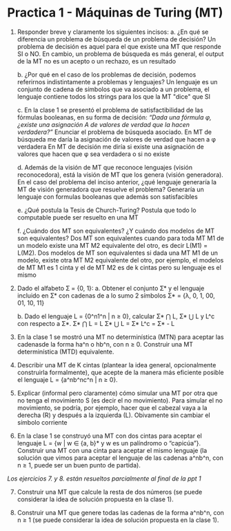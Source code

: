 # Practica 1 - Máquinas de Turing (MT)

1. Responder breve y claramente los siguientes incisos:
    a. ¿En qué se diferencia un problema de búsqueda de un problema de decisión?
        Un problema de decisión es aquel para el que existe una MT que responde SI o NO.
        En cambio, un problema de búsqueda es más general, el output de la MT no es un acepto o un rechazo,
        es un resultado
    
    b. ¿Por qué en el caso de los problemas de decisión, podemos referirnos indistintamente a problemas y lenguajes?
        Un lenguaje es un conjunto de cadena de símbolos que va asociado a un problema, el lenguaje contiene todos
        los strings para los que la MT "dice" que SI

    
    c. En la clase 1 se presentó el problema de satisfactibilidad de las fórmulas booleanas, en su forma de decisión: 
    *“Dada una fórmula φ, ¿existe una asignación A de valores de verdad que la hacen verdadera?”* Enunciar el problema 
    de búsqueda asociado.
        En MT de búsqueda me daría la asignación de valores de verdad que hacen a φ verdadera
        En MT de decisión me diría si existe una asignación de valores que hacen que φ sea verdadera o si no existe
    
    d. Además de la visión de MT que reconoce lenguajes (visión reconocedora), está la visión de MT que los genera 
    (visión generadora). En el caso del problema del inciso anterior, ¿qué lenguaje generaría la MT de visión generadora 
    que resuelve el problema?
        Generaría un lenguaje con formulas booleanas que además son satisfacibles
    
    e. ¿Qué postula la Tesis de Church-Turing?
        Postula que todo lo computable puede ser resuelto en una MT
    
    f. ¿Cuándo dos MT son equivalentes? ¿Y cuándo dos modelos de MT son equivalentes?
        Dos MT son equivalentes cuando para toda MT M1 de un modelo existe una MT M2 equivalente del otro, es decir
        L(M1) = L(M2). Dos modelos de MT son equivalentes si dada una MT M1 de un modelo, existe otra MT M2 equivalente
        del otro, por ejemplo, el modelos de MT M1 es 1 cinta y el de MT M2 es de k cintas pero su lenguaje es el mismo

2. Dado el alfabeto Ʃ = {0, 1}:
    a. Obtener el conjunto Ʃ* y el lenguaje incluido en Ʃ* con cadenas de a lo sumo 2 símbolos
      Ʃ* = {λ, 0, 1, 00, 01, 10, 11}

    b. Dado el lenguaje L = {0^n1^n | n ≥ 0}, calcular Ʃ* ⋂ L, Ʃ* ⋃ L y L^c con respecto a Ʃ*.
        Ʃ* ⋂ L = L
        Ʃ* ⋃ L = Ʃ*
        L^c = Ʃ* - L

3. En la clase 1 se mostró una MT no determinística (MTN) para aceptar las cadenasde la forma ha^n o hb^n, con n ≥ 0. 
Construir una MT determinística (MTD) equivalente.


4. Describir una MT de K cintas (plantear la idea general, opcionalmente construirla formalmente), que acepte 
de la manera más eficiente posible el lenguaje L = {a^nb^nc^n | n ≥ 0}.


5. Explicar (informal pero claramente) cómo simular una MT por otra que no tenga el movimiento S 
(es decir el no movimiento).
    Para simular el no movimiento, se podría, por ejemplo, hacer que el cabezal vaya a la derecha (R) y después
    a la izquierda (L). Obivamente sin cambiar el símbolo corriente

6. En la clase 1 se construyó una MT con dos cintas para aceptar el lenguaje L = {w | w ∈ {a, b}* y w es un palíndromo o “capicúa”}. Construir una MT con una cinta para aceptar el mismo lenguaje (la solución que vimos para aceptar el lenguaje 
de las cadenas a^nb^n, con n ≥ 1, puede ser un buen punto de partida).

*Los ejercicios 7. y 8. están resueltos parcialmente al final de la ppt 1*

7. Construir una MT que calcule la resta de dos números (se puede considerar la idea de solución propuesta en la clase 1).


8. Construir una MT que genere todas las cadenas de la forma a^nb^n, con n ≥ 1 (se puede considerar la idea de solución 
propuesta en la clase 1).